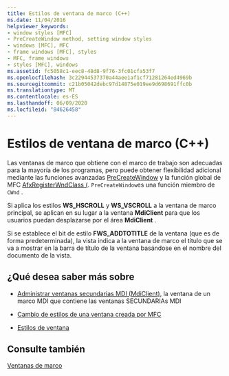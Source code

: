 ```yaml
---
title: Estilos de ventana de marco (C++)
ms.date: 11/04/2016
helpviewer_keywords:
- window styles [MFC]
- PreCreateWindow method, setting window styles
- windows [MFC], MFC
- frame windows [MFC], styles
- MFC, frame windows
- styles [MFC], windows
ms.assetid: fc5058c1-eec8-48d8-9f76-3fc01cfa53f7
ms.openlocfilehash: 3c22944537370a44aee1af1cf71281264ed4969b
ms.sourcegitcommit: c21b05042debc97d14875e019ee9d698691ffc0b
ms.translationtype: MT
ms.contentlocale: es-ES
ms.lasthandoff: 06/09/2020
ms.locfileid: "84626458"
---
```

# <a name="frame-window-styles-c"></a>Estilos de ventana de marco (C++)

Las ventanas de marco que obtiene con el marco de trabajo son adecuadas para la mayoría de los programas, pero puede obtener flexibilidad adicional mediante las funciones avanzadas [PreCreateWindow](reference/cwnd-class.md#precreatewindow) y la función global de MFC [AfxRegisterWndClass (](reference/application-information-and-management.md#afxregisterwndclass). `PreCreateWindow`es una función miembro de `CWnd` .

Si aplica los estilos **WS_HSCROLL** y **WS_VSCROLL** a la ventana de marco principal, se aplican en su lugar a la ventana **MdiClient** para que los usuarios puedan desplazarse por el área **MdiClient** .

Si se establece el bit de estilo **FWS_ADDTOTITLE** de la ventana (que es de forma predeterminada), la vista indica a la ventana de marco el título que se va a mostrar en la barra de título de la ventana basándose en el nombre del documento de la vista.

## <a name="what-do-you-want-to-know-more-about"></a>¿Qué desea saber más sobre

- [Administrar ventanas secundarias MDI (MdiClient)](managing-mdi-child-windows.md), la ventana de un marco MDI que contiene las ventanas SECUNDARIAs MDI

- [Cambio de estilos de una ventana creada por MFC](changing-the-styles-of-a-window-created-by-mfc.md)

- [Estilos de ventana](reference/styles-used-by-mfc.md#window-styles)

## <a name="see-also"></a>Consulte también

[Ventanas de marco](frame-windows.md)
